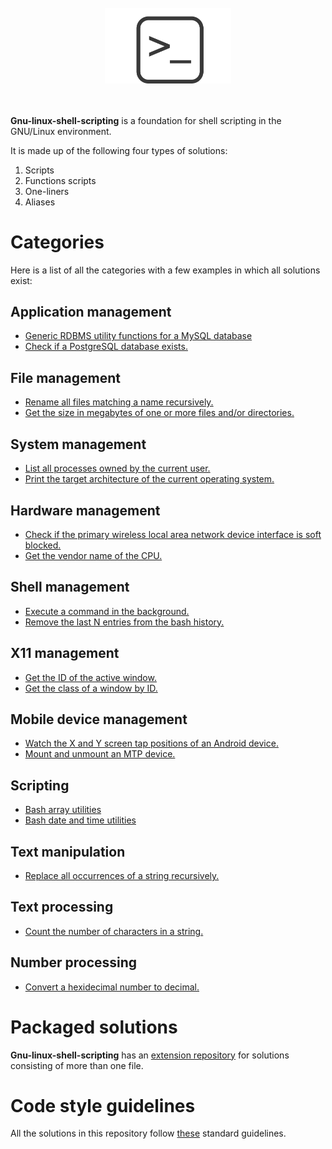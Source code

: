<br>
<div align='center'>
	<img src='https://raw.githubusercontent.com/computefoundation/gnu-linux-shell-scripting/images/logo.png' width='40%' alt='logo.png'>
</div>
<br><br>

**Gnu-linux-shell-scripting** is a foundation for shell scripting in the GNU/Linux environment.

It is made up of the following four types of solutions:

1. Scripts
2. Functions scripts
3. One-liners
4. Aliases

# Categories

Here is a list of all the categories with a few examples in which all solutions exist:

## Application management

* [Generic RDBMS utility functions for a MySQL database](functions_scripts/application_management/database/mysqldbutils)
* [Check if a PostgreSQL database exists.](one-liners/application_management/database/postgresql-database.one-liners)

## File management

* [Rename all files matching a name recursively.](scripts/file_management/file_name_manipulation/renmrecr)
* [Get the size in megabytes of one or more files and/or directories.](one-liners/file_management-output_only/file_information/file-property-information-retrieval.one-liners)

## System management

* [List all processes owned by the current user.](aliases/system_management-output_only/process_information/process-general-information-retrieval.aliases)
* [Print the target architecture of the current operating system.](one-liners/system_management-output_only/operating_system_information/operating-system-property-information-retrieval.one-liners)

## Hardware management

* [Check if the primary wireless local area network device interface is soft blocked.](scripts/hardware_management-output_only/device_information/iswlanblocked)
* [Get the vendor name of the CPU.](one-liners/hardware_management-output_only/cpu_information/cpu-property-information-retrieval.one-liners)

## Shell management

* [Execute a command in the background.](scripts/shell_management-modules/process_management/execinbg)
* [Remove the last N entries from the bash history.](scripts/shell_management/history_management/remvlastnentriesfrombashhist)

## X11 management

* [Get the ID of the active window.](scripts/x11_management-output_only/window_property_information/getactvwindid)
* [Get the class of a window by ID.](scripts/x11_management-output_only/window_property_information/getwindclassbyid)

## Mobile device management

* [Watch the X and Y screen tap positions of an Android device.](scripts/mobile_device_management-android/hardware_management/watchandroiddevscreentappos)
* [Mount and unmount an MTP device.](scripts/mobile_device_management-generic/mounting/mntmtp)

## Scripting

* [Bash array utilities](functions_scripts/scripting/bash/arrayutils.bash)
* [Bash date and time utilities](functions_scripts/scripting/bash/dateandtimeutils.bash)

## Text manipulation

* [Replace all occurrences of a string recursively.](scripts/text_manipulation/matching/replrecr)

## Text processing

* [Count the number of characters in a string.](aliases/text_processing/numeric_processing/basic-numberic-processing.aliases)

## Number processing

* [Convert a hexidecimal number to decimal.](aliases/number_processing/conversion/base-conversion.aliases)

# Packaged solutions

**Gnu-linux-shell-scripting** has an [extension repository](https://github.com/computingfoundation/gnu-linux-shell-scripting.packaged-solutions) for solutions consisting of more than one file.

# Code style guidelines

All the solutions in this repository follow [these](https://github.com/computingfoundation/gnu-linux-shell-scripting/wiki) standard guidelines.

